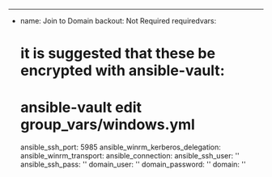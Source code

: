 ---
- name: Join to Domain
  backout: Not Required
  requiredvars:
    # it is suggested that these be encrypted with ansible-vault:
    # ansible-vault edit group_vars/windows.yml
    ansible_ssh_port: 5985
    ansible_winrm_kerberos_delegation: 
    ansible_winrm_transport: 
    ansible_connection: 
    ansible_ssh_user: ''
    ansible_ssh_pass: ''
    domain_user: ''
    domain_password: ''
    domain: ''


